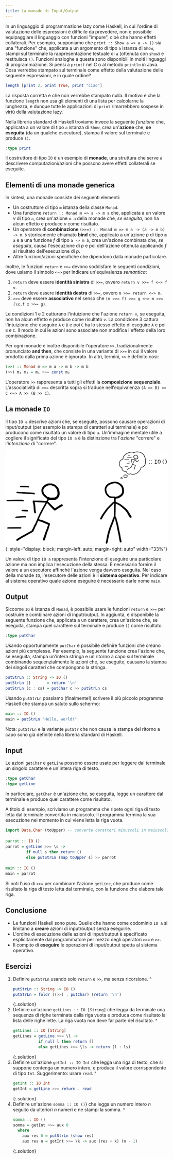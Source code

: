 ```yaml
---
title: La monade di Input/Output
---
```


In un linguaggio di programmazione lazy come Haskell, in cui
l'ordine di valutazione delle espressioni è difficile da prevedere,
non è possibile equipaggiare il linguaggio con funzioni "impure",
cioè che hanno effetti collaterali. Per esempio, supponiamo che
`print :: Show a => a -> ()` sia una "funzione" che, applicata a un
argomento di tipo `a` istanza di `Show`, stampi sul terminale la
rappresentazione testuale di `a` (ottenuta con `show`) e restituisca
`()`. Funzioni analoghe a questa sono disponibili in molti linguaggi
di programmazione. Si pensi a `printf` nel C o al metodo `println`
in Java. Cosa verrebbe stampato sul terminale come effetto della
valutazione delle seguente espressioni, e in quale ordine?

``` haskell
length [print 2, print True, print "ciao"]
```

La risposta corretta è che non verrebbe stampato nulla. Il motivo è
che la funzione `length` non usa gli elementi di una lista per
calcolarne la lunghezza, e dunque tutte le applicazioni di `print`
rimarrebbero sospese in virtù della valutazione lazy.

Nella libreria standard di Haskell troviamo invece la seguente
*funzione* che, applicata a un valore di tipo `a` istanza di `Show`,
crea un'**azione** che, **se eseguita** (da un qualche esecutore),
stampa il valore sul terminale e produce `()`.

``` haskell
:type print
```

Il costruttore di tipo `IO` è un esempio di **monade**, una
struttura che serve a descrivere computazioni/azioni che possono
avere effetti collaterali se eseguite.

## Elementi di una monade generica

In sintesi, una monade consiste dei seguenti elementi:

* Un costruttore di tipo `m` istanza della classe `Monad`.
* Una funzione `return :: Monad m => a -> m a` che, applicata a un
  valore $v$ di tipo `a`, crea un'azione `m a` della monade che, *se
  eseguita*, non ha alcun effetto e produce $v$ come risultato.
* Un operatore di **combinazione** `(>>=) :: Monad m => m a -> (a ->
  m b) -> m b` storicamente chiamato **bind** che, applicato a
  un'azione $p$ di tipo `m a` e a una funzione $f$ di tipo `a -> m
  b`, crea un'azione combinata che, *se eseguita*, causa
  l'esecuzione di $p$ e poi dell'azione ottenuta applicando $f$ al
  risultato dell'esecuzione di $p$.
* Altre funzioni/azioni specifiche che dipendono dalla monade
  particolare.

Inoltre, le funzioni `return` e `>>=` devono soddisfare le seguenti
condizioni, dove usiamo il simbolo `<~>` per indicare
un'equivalenza *semantica*:

1. `return` deve essere **identità sinistra** di `>>=`, ovvero
   `return v >>= f <~> f v`.
2. `return` deve essere **identità destra** di `>>=`, ovvero `m >>=
   return <~> m`.
3. `>>=` deve essere **associativo** nel senso che `(m >>= f) >>= g
   <~> m >>= (\x.f x >>= g)`.

Le condizioni 1 e 2 catturano l'intuizione che l'azione `return v`,
se eseguita, non ha alcun effetto e produce come risultato `v`. La
condizione 3 cattura l'intuizione che eseguire `A` e `B` e poi `C`
ha lo stesso effetto di eseguire `A` e poi `B` e `C`. Il modo in cui
le azioni sono associate non modifica l'effetto della loro
combinazione.

Per ogni monade è inoltre disponibile l'operatore `>>`,
tradizionalmente pronunciato **and then**, che consiste in una
variante di `>>=` in cui il valore prodotto dalla prima azione è
ignorato. In altri, termini, `>>` è definito così:

``` haskell
(>>) :: Monad m => m a -> m b -> m b
(>>) m₁ m₂ = m₁ >>= const m₂
```

L'operatore `>>` rappresenta a tutti gli effetti la **composizione
sequenziale**. L'associatività di `>>=` descritta sopra si traduce
nell'equivalenza `(A >> B) >> C <~> A >> (B >> C)`.

## La monade `IO`

Il tipo `IO a` descrive azioni che, se eseguite, possono causare
operazioni di input/output (per esempio la stampa di caratteri sul
terminale) e poi producono come risultato un valore di tipo `a`.
Un'immagine mentale utile a cogliere il significato del tipo `IO a`
è la distinzione tra l'*azione* "correre" e l'*intenzione* di
"correre".

![](assets/images/monad.png){: style="display: block; margin-left: auto; margin-right: auto" width="33%"}

Un valore di tipo `IO a` rappresenta l'intenzione di eseguire una
particolare azione ma non implica l'esecuzione della stessa. È
necessario fornire il valore a un esecutore affinché l'azione venga
davvero eseguita. Nel caso della monade `IO`, l'esecutore delle
azioni è il **sistema operativo**. Per indicare al sistema operativo
quale azione eseguire è necessario darle nome `main`.

## Output

Siccome `IO` è istanza di `Monad`, è possibile usare le funzioni
`return` e `>>=` per costruire e combinare azioni di input/output.
In aggiunta, è disponibile la seguente funzione che, applicata a un
carattere, crea un'azione che, se eseguita, stampa quel carattere
sul terminale e produce `()` come risultato.

``` haskell
:type putChar
```

Usando opportunamente `putChar` è possibile definire funzioni che
creano azioni più complesse. Per esempio, la seguente funzione crea
l'azione che, se eseguita, stampa un'intera stringa e un ritorno a
capo sul terminale combinando sequenzialmente le azioni che, se
eseguite, causano la stampa dei singoli caratteri che compongono la
stringa.

``` haskell
putStrLn :: String -> IO ()
putStrLn []       = return '\n'
putStrLn (c : cs) = putChar c >> putStrLn cs
```

Usando `putStrLn` possiamo (finalmente!) scrivere il più piccolo
programma Haskell che stampa un saluto sullo schermo:

``` haskell
main :: IO ()
main = putStrLn "Hello, world!"
```

Nota: `putStrLn` e la variante `putStr` che non causa la stampa del
ritorno a capo sono già definite nella libreria standard di Haskell.

## Input

Le azioni `getChar` e `getLine` possono essere usate per leggere dal
terminale un singolo carattere e un'intera riga di testo.

``` haskell
:type getChar
:type getLine
```

In particolare, `getChar` è un'azione che, se eseguita, legge un
carattere dal terminale e produce quel carattere come risultato.

A titolo di esempio, scriviamo un programma che ripete ogni riga di
testo letta dal terminale convertita in maiuscolo. Il programma
termina la sua esecuzione nel momento in cui viene letta la riga
vuota.

``` haskell
import Data.Char (toUpper) -- converte caratteri minuscoli in maiuscoli

parrot :: IO ()
parrot = getLine >>= \s ->
         if null s then return ()
         else putStrLn (map toUpper s) >> parrot

main :: IO ()
main = parrot
```

Si noti l'uso di `>>=` per combinare l'azione `getLine`, che produce
come risultato la riga di testo letta dal terminale, con la funzione
che elabora tale riga.

## Conclusione

* Le funzioni Haskell sono pure. Quelle che hanno come codominio `IO
  a` si limitano a **creare** azioni di input/output senza
  eseguirle.
* L'ordine di esecuzione delle azioni di input/output è specificato
  esplicitamente dal programmatore per mezzo degli operatori `>>=` e
  `>>`.
* Il compito di **eseguire** le operazioni di input/output spetta al
  sistema operativo.

## Esercizi

1. Definire `putStrLn` usando solo `return` e `>>`, ma senza
   ricorsione.
   ^
   ``` haskell
   putStrLn :: String -> IO ()
   putStrLn = foldr ((>>) . putChar) (return '\n')
   ```
   {:.solution}
2. Definire un'azione `getLines :: IO [String]` che legga da
   terminale una sequenza di righe terminata dalla riga vuota e
   produca come risultato la lista delle righe lette. La riga vuota
   non deve far parte del risultato.
   ^
   ``` haskell
   getLines :: IO [String]
   getLines = getLine >>= \l ->
              if null l then return []
              else getLines >>= \ls -> return (l : ls)
   ```
   {:.solution}
3. Definire un'azione `getInt :: IO Int` che legga una riga di
   testo, che si suppone contenga un numero intero, e produca il
   valore corrispondente di tipo `Int`. Suggerimento: usare `read`.
   ^
   ``` haskell
   getInt :: IO Int
   getInt = getLine >>= return . read
   ```
   {:.solution}
4. Definire un'azione `somma :: IO ()`} che legga un numero intero
   $n$ seguito da ulteriori $n$ numeri e ne stampi la somma.
   ^
   ``` haskell
   somma :: IO ()
   somma = getInt >>= aux 0
     where
       aux res 0 = putStrLn (show res)
       aux res n = getInt >>= \k -> aux (res + k) (n - 1)
   ```
   {:.solution}
